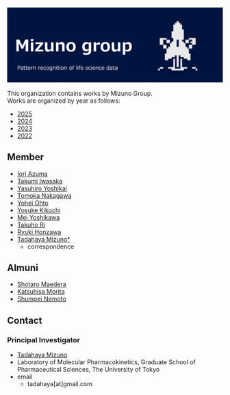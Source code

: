 ![logo](https://github.com/mizuno-group/.github/blob/main/images/logo.png)  

This organization contains works by Mizuno Group.  
Works are organized by year as follows:  
- [2025](https://github.com/mizuno-group/2025)  
- [2024](https://github.com/mizuno-group/2024)  
- [2023](https://github.com/mizuno-group/2023)  
- [2022](https://github.com/mizuno-group/2022)  

## Member
- [Iori Azuma](https://github.com/groovy-phazuma)  
- [Takumi Iwasaka](https://github.com/T-IWASAKA)  
- [Yasuhiro Yoshikai](https://github.com/yyoshikai)  
- [Tomoka Nakagawa](https://github.com/TomokaNAKAGAWA)  
- [Yohei Ohto](https://github.com/YoheiOhto)  
- [Yosuke Kikuchi](https://github.com/KikuchiY16)  
- [Mei Yoshikawa](https://github.com/KaijuAtUT)  
- [Takuho Ri](https://github.com/Lzh-Function)  
- [Ryuki Honzawa](https://github.com/Honzawa-Ryu)  
- [Tadahaya Mizuno*](https://github.com/tadahayamiz)  
    - correspondence  

## Almuni
- [Shotaro Maedera](https://github.com/ShotaroMaedera)  
- [Katsuhisa Morita](https://github.com/KatsuhisaMorita)  
- [Shumpei Nemoto](https://github.com/Nemoto-S)  

## Contact
### Principal Investigator
- [Tadahaya Mizuno](https://github.com/tadahayamiz)  
- Laboratory of Molecular Pharmacokinetics, Graduate School of Pharmaceutical Sciences, The University of Tokyo  
- email  
    - tadahaya[at]gmail.com  